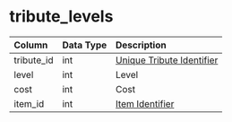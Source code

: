 # tribute\_levels

| Column | Data Type | Description |
| :--- | :--- | :--- |
| tribute\_id | int | [Unique Tribute Identifier](tributes.md) |
| level | int | Level |
| cost | int | Cost |
| item\_id | int | [Item Identifier](https://github.com/EQEmu/docs-db-schema/tree/e0eb157dbf5563b03c0faf391abc87ec69239f4a/docs/categories/tributes/items.md) |

